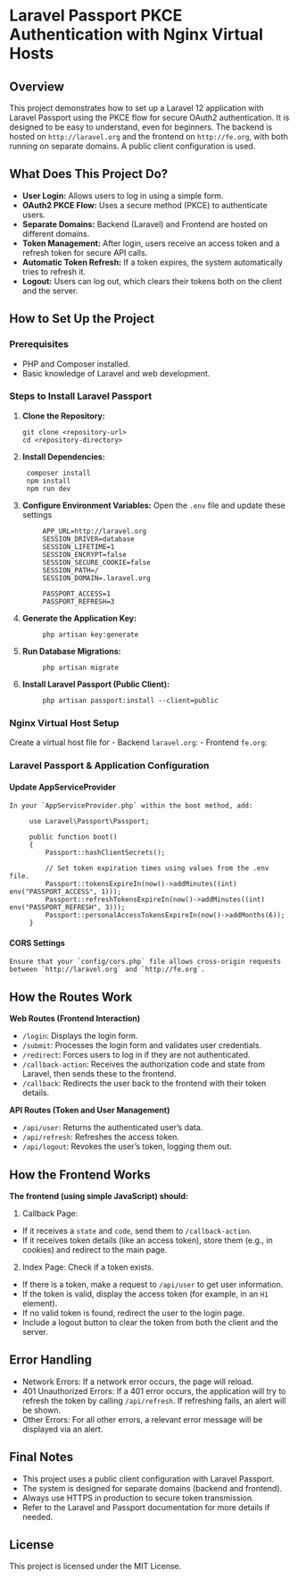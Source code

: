 # Laravel Passport PKCE Authentication with Nginx Virtual Hosts

## Overview
This project demonstrates how to set up a Laravel 12 application with Laravel Passport using the PKCE flow for secure OAuth2 authentication. It is designed to be easy to understand, even for beginners. The backend is hosted on `http://laravel.org` and the frontend on `http://fe.org`, with both running on separate domains. A public client configuration is used.

## What Does This Project Do?

- **User Login:** Allows users to log in using a simple form.
- **OAuth2 PKCE Flow:** Uses a secure method (PKCE) to authenticate users.
- **Separate Domains:** Backend (Laravel) and Frontend are hosted on different domains.
- **Token Management:** After login, users receive an access token and a refresh token for secure API calls.
- **Automatic Token Refresh:** If a token expires, the system automatically tries to refresh it.
- **Logout:** Users can log out, which clears their tokens both on the client and the server.

## How to Set Up the Project

### Prerequisites
- PHP and Composer installed.
- Basic knowledge of Laravel and web development.

### Steps to Install Laravel Passport

1. **Clone the Repository:**
   ```
   git clone <repository-url>
   cd <repository-directory>
   ```

2. **Install Dependencies:**
   ```
    composer install
    npm install
    npm run dev
   ```

3. **Configure Environment Variables:**
   Open the `.env` file and update these settings
   ```
        APP_URL=http://laravel.org
        SESSION_DRIVER=database
        SESSION_LIFETIME=1
        SESSION_ENCRYPT=false
        SESSION_SECURE_COOKIE=false
        SESSION_PATH=/
        SESSION_DOMAIN=.laravel.org

        PASSPORT_ACCESS=1
        PASSPORT_REFRESH=3
   ```

4. **Generate the Application Key:**
   ```
        php artisan key:generate
   ```

5. **Run Database Migrations:**
   ```
        php artisan migrate
   ```

6. **Install Laravel Passport (Public Client):**
   ```
        php artisan passport:install --client=public
   ```

### Nginx Virtual Host Setup
   Create a virtual host file for 
    - Backend `laravel.org`:
    - Frontend `fe.org`:

### Laravel Passport & Application Configuration

#### **Update AppServiceProvider**
    In your `AppServiceProvider.php` within the boot method, add:
   ```
        use Laravel\Passport\Passport;

        public function boot()
        {
            Passport::hashClientSecrets();

            // Set token expiration times using values from the .env file.
            Passport::tokensExpireIn(now()->addMinutes((int) env("PASSPORT_ACCESS", 1)));
            Passport::refreshTokensExpireIn(now()->addMinutes((int) env("PASSPORT_REFRESH", 3)));
            Passport::personalAccessTokensExpireIn(now()->addMonths(6));
        }
   ```
#### **CORS Settings**
    Ensure that your `config/cors.php` file allows cross-origin requests between `http://laravel.org` and `http://fe.org`.

## How the Routes Work

   **Web Routes (Frontend Interaction)**
   - `/login`: Displays the login form.
   - `/submit`: Processes the login form and validates user credentials.
   - `/redirect`: Forces users to log in if they are not authenticated.
   - `/callback-action`: Receives the authorization code and state from Laravel, then sends these to the frontend.
   - `/callback`: Redirects the user back to the frontend with their token details.

   **API Routes (Token and User Management)**
   - `/api/user`: Returns the authenticated user’s data.
   - `/api/refresh`: Refreshes the access token.
   - `/api/logout`: Revokes the user’s token, logging them out.

## How the Frontend Works

   **The frontend (using simple JavaScript) should:**

   1. Callback Page:
   - If it receives a `state` and `code`, send them to `/callback-action`.
   - If it receives token details (like an access token), store them (e.g., in cookies) and redirect to the main page.

   2. Index Page:
   Check if a token exists.
   - If there is a token, make a request to `/api/user` to get user information.
   - If the token is valid, display the access token (for example, in an `H1` element).
   - If no valid token is found, redirect the user to the login page.
   - Include a logout button to clear the token from both the client and the server.

## Error Handling

   - Network Errors: If a network error occurs, the page will reload.
   - 401 Unauthorized Errors: If a 401 error occurs, the application will try to refresh the token by calling `/api/refresh`. If refreshing fails, an alert will be shown.
   - Other Errors: For all other errors, a relevant error message will be displayed via an alert.

## Final Notes
   - This project uses a public client configuration with Laravel Passport.
   - The system is designed for separate domains (backend and frontend).
   - Always use HTTPS in production to secure token transmission.
   - Refer to the Laravel and Passport documentation for more details if needed.

## License
This project is licensed under the MIT License.